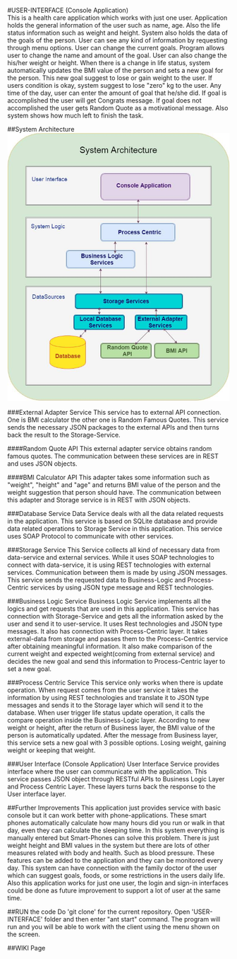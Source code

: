 ﻿#USER-INTERFACE (Console Application)     
This is a health care application which works with just one user. Application holds the general information of the user such as name, age. Also the life status information such as weight and height. System also holds the data of the goals of the person. User can see any kind of information by requesting through menu options. User can change the current goals. Program allows user to change the name and amount of the goal. User can also change the his/her weight or height. When there is a change in life status, system automatically updates the BMI value of the person and sets a new goal for the person. This new goal suggest to lose or gain weight to the user. If users condition is okay, system suggest to lose "zero" kg to the user. Any time of the day, user can enter the amount of goal that he/she did. If goal is accomplished the user will get Congrats message. If goal does not accomplished the user gets Random Quote as a motivational message. Also system shows how much left to finish the task.

##System Architecture
![alt tag](https://github.com/Final-SDE-Project/USER-INTERFACE/blob/master/Architecture.png)

###External Adapter Service
This service has to external API connection. One is BMI calculator the other one is Random Famous Quotes. This service sends the necessary JSON packages to the external APIs and then turns back the result to the Storage-Service.

####Random Quote API
This external adapter service obtains random famous quotes. The communication between these services are in REST and uses JSON objects.

####BMI Calculator API
This adapter takes some information such as "weight", "height" and "age" and returns BMI value of the person and the weight suggestion that person should have. The communication between this adapter and Storage service is in REST with JSON objects.

###Database Service
Data Service deals with all the data related requests in the application. This service is based on SQLite database and provide data related operations to Storage Service in this application. This service uses SOAP Protocol to communicate with other services.

###Storage Service
This Service collects all kind of necessary data from data-service and external services. While it uses SOAP technologies to connect with data-service, it is using REST technologies with external services. Communication between them is made by using JSON messages. This service sends the requested data to Business-Logic and Process-Centric services by using JSON type message and REST technologies.

###Business Logic Service
Business Logic Service implements all the logics and get requests that are used in this application. This service has connection with Storage-Service and gets all the information asked by the user and send it to user-service. It uses Rest technologies and JSON type messages. It also has connection with Process-Centric layer. It takes external-data from storage and passes them to the Process-Centric service after obtaining meaningful information. It also make comparison of the current weight and expected weight(coming from external service) and decides the new goal and send this information to Process-Centric layer to set a new goal.


###Process Centric Service
This service only works when there is update operation. When request comes from the user service it takes the information by using REST technologies and translate it to JSON type messages and sends it to the Storage layer which will send it to the database. When user trigger life status update operation, it calls the compare operation inside the Business-Logic layer. According to new weight or height, after the return of Business layer, the BMI value of the person is automatically updated. After the message from Business layer, this service sets a new goal with 3 possible options. Losing weight, gaining weight or keeping that weight.

###User Interface (Console Application)
User Interface Service provides interface where the user can communicate with the application. This service passes JSON object through RESTful APIs to Business Logic Layer and Process Centric Layer. These layers turns back the response to the User interface layer.

##Further Improvements
This application just provides service with basic console but it can work better with phone-applications. These smart phones automatically calculate how many hours did you run or walk in that day, even they can calculate the sleeping time. In this system everything is manually entered but Smart-Phones can solve this problem. There is just weight height and BMI values in the system but there are lots of other measures related with body and health. Such as blood pressure. These features can be added to the application and they can be monitored every day. This system can have connection with the family doctor of the user which can suggest goals, foods, or some restrictions in the users daily life. Also this application works for just one user, the login and sign-in interfaces could be done as future improvement to support a lot of user at the same time.

##RUN the code
Do 'git clone' for the current repository. Open 'USER-INTERFACE' folder and then enter "ant start" command. The program will run and you will be able to work with the client using the menu shown on the screen.

##WIKI Page



